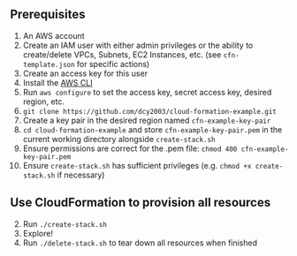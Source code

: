## Prerequisites

1. An AWS account
2. Create an IAM user with either admin privileges or the ability to create/delete VPCs, Subnets, EC2 Instances, etc. (see `cfn-template.json` for specific actions)
3. Create an access key for this user
4. Install the [AWS CLI](https://aws.amazon.com/cli/)
5. Run `aws configure` to set the access key, secret access key, desired region, etc.
6. `git clone https://github.com/dcy2003/cloud-formation-example.git`
7. Create a key pair in the desired region named `cfn-example-key-pair`
8. `cd cloud-formation-example` and store `cfn-example-key-pair.pem` in the current working directory alongside `create-stack.sh`
9. Ensure permissions are correct for the .pem file: `chmod 400 cfn-example-key-pair.pem`
10. Ensure `create-stack.sh` has sufficient privileges (e.g. `chmod +x create-stack.sh` if necessary)

## Use CloudFormation to provision all resources

2. Run `./create-stack.sh`
3. Explore!
4. Run `./delete-stack.sh` to tear down all resources when finished